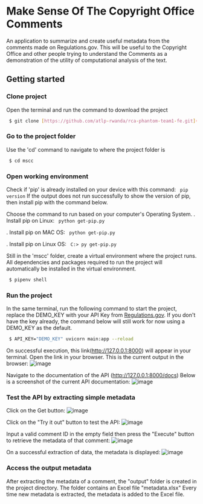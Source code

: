 # Make Sense Of The Copyright Office Comments

An application to summarize and create useful metadata from the comments made on Regulations.gov. This will be useful to the Copyright Office and other people trying to understand the Comments as a demonstration of the utility of computational analysis of the text.

## Getting started

### Clone project
Open the terminal and run the command to download the project
```sh
 $ git clone [https://github.com/atlp-rwanda/rca-phantom-team1-fe.git](https://github.com/Cyebukayire/mscc.git)
```

### Go to the project folder
Use the 'cd' command to navigate to where the project folder is
```sh
 $ cd mscc
```

### Open working environment
Check if 'pip' is already installed on your device with this command: ``` pip version```
If the output does not run successfully to show the version of pip, then install pip with the command below.

Choose the command to run based on your computer's Operating System.
. Install pip on Linux: ``` python get-pip.py```

. Install pip on MAC OS: ``` python get-pip.py```

. Install pip on Linux OS: ``` C:> py get-pip.py```

Still in the 'mscc' folder, create a virtual environment where the project runs. All dependencies and packages required to run the project will automatically be installed in the virtual environment. 

```sh
 $ pipenv shell
```

### Run the project
In the same terminal, run the following command to start the project, replace the DEMO_KEY with your API Key from [Regulations.gov](https://open.gsa.gov/api/regulationsgov/). If you don't have the key already, the command below will still work for now using a DEMO_KEY as the default.

```sh
 $ API_KEY="DEMO_KEY" uvicorn main:app --reload
```

On successful execution, this link(http://127.0.0.1:8000) will appear in your terminal. Open the link in your browser.
This is the current output in the browser:
![image](https://github.com/Cyebukayire/mscc/assets/55869293/2b987518-d16a-49d9-b611-02b51aa54648)

Navigate to the documentation of the API (http://127.0.0.1:8000/docs)
Below is a screenshot of the current API documentation:
![image](https://github.com/Cyebukayire/mscc/assets/55869293/3e6873ac-847e-46f8-afc5-70602ef1135b)


### Test the API by extracting simple metadata
Click on the Get button:
![image](https://github.com/Cyebukayire/mscc/assets/55869293/200db5c8-fe2f-4fe6-8e8c-0c28725e91fd)

Click on the "Try it out" button to test the API:
![image](https://github.com/Cyebukayire/mscc/assets/55869293/0f0e7cf4-08e0-4c7c-9c64-ccfcc4b5ab9d)

Input a valid comment ID in the empty field then press the "Execute" button to retrieve the metadata of that comment:
![image](https://github.com/Cyebukayire/mscc/assets/55869293/71c29721-5b1c-4328-a178-af587ec2610f)

On a successful extraction of data, the metadata is displayed:
![image](https://github.com/Cyebukayire/mscc/assets/55869293/db95fcd6-ab95-4956-9964-d69580af7747)

### Access the output metadata
After extracting the metadata of a comment, the "output" folder is created in the project directory. The folder contains an Excel file "metadata.xlsx"
Every time new metadata is extracted, the metadata is added to the Excel file.



